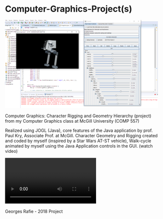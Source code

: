 # Computer-Graphics-Project(s)

![Rigging and Geometry Hierarchy project image](character_pose_interface2.png)

Computer Graphics: Character Rigging and Geometry Hierarchy (project) from my Computer Graphics class at McGill University (COMP 557)

Realized using JOGL (Java), core features of the Java application by prof. Paul Kry, Associate Prof. at McGill.
Character Geometry and Rigging created and coded by myself (inspired by a Star Wars AT-ST vehicle),
Walk-cycle animated by myself using the Java Application controls in the GUI. (watch video)

![Rigging and Geometry Hierarchy project video](ATST_Walkcycle_Animation.mp4)

Georges Rafie - 2018 Project
